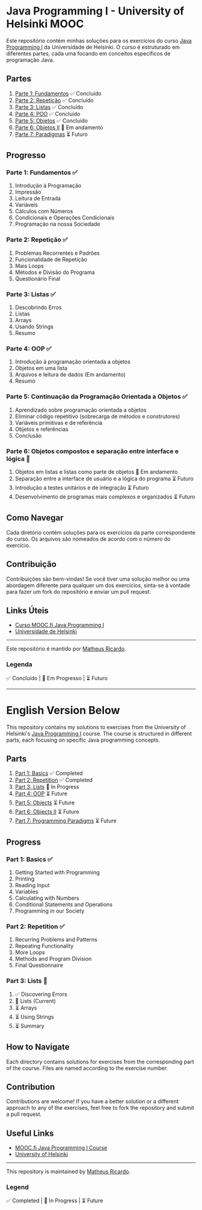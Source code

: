 # Java Programming I - University of Helsinki MOOC

Este repositório contém minhas soluções para os exercícios do curso [Java Programming I](https://java-programming.mooc.fi/) da Universidade de Helsinki. O curso é estruturado em diferentes partes, cada uma focando em conceitos específicos de programação Java.

## Partes
1. [Parte 1: Fundamentos](./Part_1) ✅ Concluído
2. [Parte 2: Repetição](./Part_2) ✅ Concluído
3. [Parte 3: Listas](./Part_3) ✅ Concluído
4. [Parte 4: POO](./Part_4) ✅ Concluído
5. [Parte 5: Objetos](./Part_5) ✅ Concluído
6. [Parte 6: Objetos II](./Part_6) 🚧 Em andamento
7. [Parte 7: Paradigmas](./Part_7) ⏳ Futuro

## Progresso

### Parte 1: Fundamentos ✅
1. Introdução à Programação
2. Impressão
3. Leitura de Entrada
4. Variáveis
5. Cálculos com Números
6. Condicionais e Operações Condicionais
7. Programação na nossa Sociedade

### Parte 2: Repetição ✅
1. Problemas Recorrentes e Padrões
2. Funcionalidade de Repetição
3. Mais Loops
4. Métodos e Divisão do Programa
5. Questionário Final

### Parte 3: Listas ✅
1. Descobrindo Erros
2. Listas
3. Arrays 
4. Usando Strings
5. Resumo

### Parte 4: OOP ✅
1.  Introdução à programação orientada a objetos 
2.  Objetos em uma lista
3.  Arquivos e leitura de dados (Em andamento)
4.  Resumo

### Parte 5: Continuação da Programação Orientada a Objetos ✅ 
1. Aprendizado sobre programação orientada a objetos  
2. Eliminar código repetitivo (sobrecarga de métodos e construtores) 
3. Variáveis primitivas e de referência 
4. Objetos e referências 
5. Conclusão 

### Parte 6: Objetos compostos e separação entre interface e lógica 🚧 
1. Objetos em listas e listas como parte de objetos 🚧 Em andamento
2. Separação entre a interface de usuário e a lógica do programa ⏳ Futuro
3. Introdução a testes unitários e de integração ⏳ Futuro
4. Desenvolvimento de programas mais complexos e organizados ⏳ Futuro


## Como Navegar
Cada diretório contém soluções para os exercícios da parte correspondente do curso. Os arquivos são nomeados de acordo com o número do exercício.

## Contribuição
Contribuições são bem-vindas! Se você tiver uma solução melhor ou uma abordagem diferente para qualquer um dos exercícios, sinta-se à vontade para fazer um fork do repositório e enviar um pull request.

## Links Úteis
- [Curso MOOC.fi Java Programming I](https://java-programming.mooc.fi/)
- [Universidade de Helsinki](https://www.helsinki.fi/en)

---
Este repositório é mantido por [Matheus Ricardo](https://github.com/matheussricardoo).

### Legenda
✅ Concluído | 🚧 Em Progresso | ⏳ Futuro

---

# English Version Below

This repository contains my solutions to exercises from the University of Helsinki's [Java Programming I](https://java-programming.mooc.fi/) course. The course is structured in different parts, each focusing on specific Java programming concepts.

## Parts
1. [Part 1: Basics](./Part_1) ✅ Completed
2. [Part 2: Repetition](./Part_2) ✅ Completed
3. [Part 3: Lists](./Part_3) 🚧 In Progress
4. [Part 4: OOP](./Part_4) ⏳ Future
5. [Part 5: Objects](./Part_5) ⏳ Future
6. [Part 6: Objects II](./Part_6) ⏳ Future
7. [Part 7: Programming Paradigms](./Part_7) ⏳ Future

## Progress

### Part 1: Basics ✅
1. Getting Started with Programming
2. Printing
3. Reading Input
4. Variables
5. Calculating with Numbers
6. Conditional Statements and Operations
7. Programming in our Society

### Part 2: Repetition ✅
1. Recurring Problems and Patterns
2. Repeating Functionality
3. More Loops
4. Methods and Program Division
5. Final Questionnaire

### Part 3: Lists 🚧
1. ✅ Discovering Errors
2. 🚧 Lists (Current)
3. ⏳ Arrays
4. ⏳ Using Strings
5. ⏳ Summary

## How to Navigate
Each directory contains solutions for exercises from the corresponding part of the course. Files are named according to the exercise number.

## Contribution
Contributions are welcome! If you have a better solution or a different approach to any of the exercises, feel free to fork the repository and submit a pull request.

## Useful Links
- [MOOC.fi Java Programming I Course](https://java-programming.mooc.fi/)
- [University of Helsinki](https://www.helsinki.fi/en)

---
This repository is maintained by [Matheus Ricardo](https://github.com/matheussricardoo).

### Legend
✅ Completed | 🚧 In Progress | ⏳ Future
